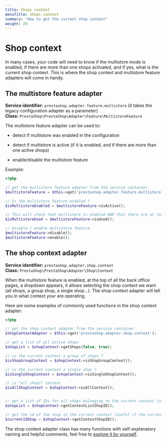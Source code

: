 ```yaml
---
title: Shops context
menuTitle: Shops context
summary: "How to get the current shop context"
weight: 20
---
```


# Shop context

In many cases, your code will need to know if the multistore mode is enabled, if there are more than one shops activated, and if yes, what is the current shop context. This is where the shop context and multistore feature adapters will come in handy.

## The multistore feature adapter

**Service identifier:** `prestashop.adapter.feature.multistore`  (it takes the legacy configuration adapter as a parameter) <br>
**Class:** `PrestaShop\PrestaShop\Adapter\Feature\MultistoreFeature`


The multistore feature adapter can be used to:

- detect if multistore was enabled in the configuration

- detect if multistore is active (if it is enabled, and if there are more than one active shops)

- enable/disable the multistore feature

Example:

```php
<?php

// get the multistore feature adapter from the service container
$multistoreFeature = $this->get('prestashop.adapter.feature.multistore');

// Is the multistore feature enabled ?
$isMultistoreEnabled = $multistoreFeature->isActive();

// This will check that multistore is enabled AND that there are at least two active shops
$isMultistoreUsed = $multistoreFeature->isUsed();

// Disable / enable multistore feature
$multistoreFeature->disable();
$multistoreFeature->enable();

```

## The shop context adapter

**Service identifier:** `prestashop.adapter.shop.context` <br>
**Class:** `PrestaShop\PrestaShop\Adapter\Shop\Context`

When the multistore feature is enabled, at the top of all the back office pages, a dropdown appears, it allows selecting the shop context we want (all shops, a group shop, a single shop...). The shop context adapter will tell you in what context your are operating.

Here are some examples of commonly used functions in the shop context adapter:

```php
<?php

// get the shop context adapter from the service container
$shopContextAdapter = $this->get('prestashop.adapter.shop.context');

// get a list of all active shops
$shopList = $shopContext->getShops(false, true);

// is the current context a group of shops ?
$isShopGroupContext = $shopContext->isShopGroupContext();

// is the current context a single shop ?
$isSingleShopContext = $shopContext->isSingleShopContext();

// is "all shops" context
$isAllShopContext = $shopContext->isAllContext();


// get a list of IDs for all shops belonging to the current context (useful is the current context is a group) 
$shopList = $shopContext->getContextListShopID();

// get the id of the shop in the current context (useful if the current context is a single shop)
$currentIdShop = $shopContext->getContextShopID();


```

The shop context adapter class has many functions with self-explanatory naming and helpful comments, feel free to [explore it by yourself](https://github.com/PrestaShop/PrestaShop/blob/1.7.7.x/src/Adapter/Shop/Context.php).

